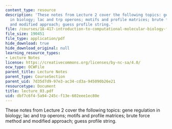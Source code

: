 ```yaml
---
content_type: resource
description: 'These notes from Lecture 2 cover the following topics: gene regulation
  in biology; lac and trp operons; motifs and profile matrices; brute force method
  and modified approach; guess profile string.'
file: /courses/18-417-introduction-to-computational-molecular-biology-fall-2004/dbf7c6f45a94245cf13e602eee1ec80e_lecture_03.pdf
file_size: 190451
file_type: application/pdf
hide_download: true
hide_download_original: null
learning_resource_types:
- Lecture Notes
license: https://creativecommons.org/licenses/by-nc-sa/4.0/
ocw_type: OCWFile
parent_title: Lecture Notes
parent_type: CourseSection
parent_uid: 7d35d7d9-97e3-ac34-cd3a-945090b26e21
resourcetype: Document
title: lecture_03.pdf
uid: dbf7c6f4-5a94-245c-f13e-602eee1ec80e
---
```

These notes from Lecture 2 cover the following topics: gene regulation in biology; lac and trp operons; motifs and profile matrices; brute force method and modified approach; guess profile string.